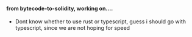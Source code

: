 #### from bytecode-to-solidity, working on....
- Dont know whether to use rust or typescript, guess i should go with typescript, since we are not hoping for speed
